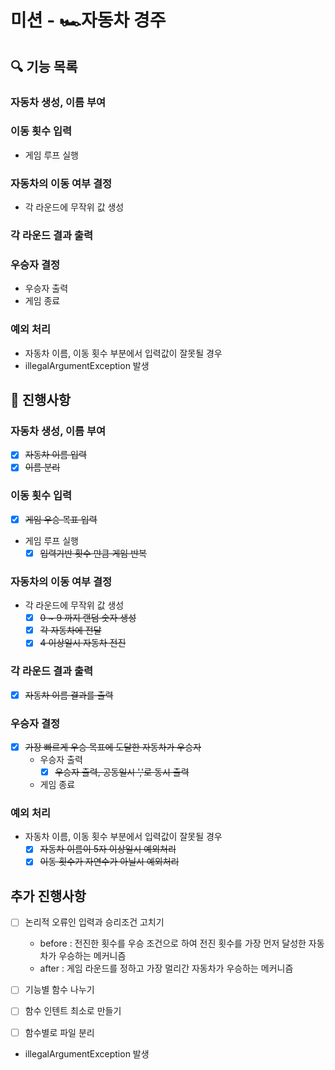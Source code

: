 # 미션 - 🏎️자동차 경주

## 🔍 기능 목록

### 자동차 생성, 이름 부여
### 이동 횟수 입력
- 게임 루프 실행
### 자동차의 이동 여부 결정
- 각 라운드에 무작위 값 생성
### 각 라운드 결과 출력
### 우승자 결정
- 우승자 출력
- 게임 종료
### 예외 처리
- 자동차 이름, 이동 횟수 부분에서 입력값이 잘못될 경우
- illegalArgumentException 발생

## 📮 진행사항

### 자동차 생성, 이름 부여
- [X] ~~자동차 이름 입력~~
- [X] ~~이름 분리~~
### 이동 횟수 입력
- [X] ~~게임 우승 목표 입력~~
- 게임 루프 실행
    - [X] ~~입력기반 횟수 만큼 게임 반복~~
### 자동차의 이동 여부 결정
- 각 라운드에 무작위 값 생성
    - [X] ~~0 ~ 9 까지 랜덤 숫자 생성~~
    - [X] ~~각 자동차에 전달~~
    - [X] ~~4 이상일시 자동차 전진~~
### 각 라운드 결과 출력
- [X] ~~자동차 이름 결과를 출력~~
### 우승자 결정
- [X] ~~가장 빠르게 우승 목표에 도달한 자동차가 우승자~~
    - 우승자 출력
        - [X] ~~우승자 출력, 공동일시 ','로 동시 출력~~
    - 게임 종료
### 예외 처리
- 자동차 이름, 이동 횟수 부분에서 입력값이 잘못될 경우
    - [X] ~~자동차 이름이 5자 이상일시 예외처리~~
    - [X] ~~이동 횟수가 자연수가 아닐시 예외처리~~

## 추가 진행사항

- [ ] 논리적 오류인 입력과 승리조건 고치기
  - before : 전진한 횟수를 우승 조건으로 하여 전진 횟수를 가장 먼저 달성한 자동차가 우승하는 메커니즘 
  - after : 게임 라운드를 정하고 가장 멀리간 자동차가 우승하는 메커니즘
- [ ] 기능별 함수 나누기
- [ ] 함수 인텐트 최소로 만들기
- [ ] 함수별로 파일 분리


- illegalArgumentException 발생